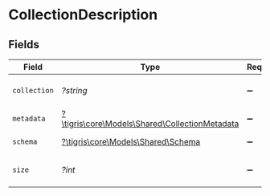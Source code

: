 # CollectionDescription


## Fields

| Field                                                                                       | Type                                                                                        | Required                                                                                    | Description                                                                                 |
| ------------------------------------------------------------------------------------------- | ------------------------------------------------------------------------------------------- | ------------------------------------------------------------------------------------------- | ------------------------------------------------------------------------------------------- |
| `collection`                                                                                | *?string*                                                                                   | :heavy_minus_sign:                                                                          | Name of the collection.                                                                     |
| `metadata`                                                                                  | [?\tigris\core\Models\Shared\CollectionMetadata](../../Models/Shared/CollectionMetadata.md) | :heavy_minus_sign:                                                                          | N/A                                                                                         |
| `schema`                                                                                    | [?\tigris\core\Models\Shared\Schema](../../Models/Shared/Schema.md)                         | :heavy_minus_sign:                                                                          | Collections schema                                                                          |
| `size`                                                                                      | *?int*                                                                                      | :heavy_minus_sign:                                                                          | Collection size in bytes                                                                    |